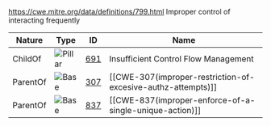 https://cwe.mitre.org/data/definitions/799.html
Improper control of interacting frequently

| Nature   | Type                                                     | ID                                                     | Name                                                    |
| -------- | -------------------------------------------------------- | ------------------------------------------------------ | ------------------------------------------------------- |
| ChildOf  | ![Pillar](https://cwe.mitre.org/images/icons/pillar.gif) | [691](https://cwe.mitre.org/data/definitions/691.html) | Insufficient Control Flow Management                    |
| ParentOf | ![Base](https://cwe.mitre.org/images/icons/base.gif)     | [307](https://cwe.mitre.org/data/definitions/307.html) | [[CWE-307(improper-restriction-of-excesive-authz-attempts)]]                 |
| ParentOf | ![Base](https://cwe.mitre.org/images/icons/base.gif)     | [837](https://cwe.mitre.org/data/definitions/837.html) | [[CWE-837(improper-enforce-of-a-single-unique-action)]] |